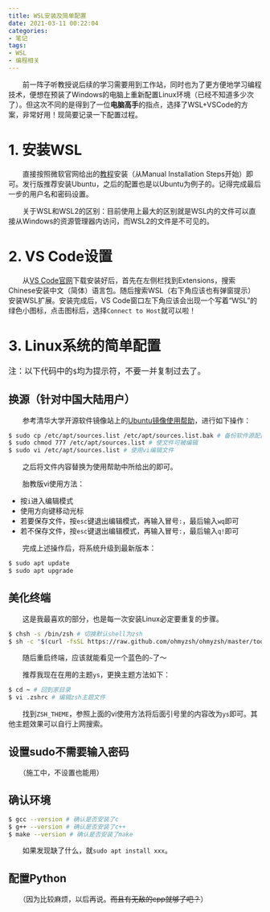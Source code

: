 ```yaml
---
title: WSL安装及简单配置
date: 2021-03-11 00:22:04
categories: 
- 笔记
tags:  
- WSL
- 编程相关
---
```


　　前一阵子听教授说后续的学习需要用到工作站，同时也为了更方便地学习编程技术，便想在预装了Windows的电脑上重新配置Linux环境（已经不知道多少次了）。但这次不同的是得到了一位**电脑高手**的指点，选择了WSL+VSCode的方案，非常好用！现简要记录一下配置过程。

<!--more-->

# 1. 安装WSL

　　直接按照微软官网给出的[教程](https://docs.microsoft.com/en-us/windows/wsl/install-win10#manual-installation-steps)安装（从Manual Installation Steps开始）即可。发行版推荐安装Ubuntu，之后的配置也是以Ubuntu为例子的。记得完成最后一步的用户名和密码设置。

　　关于WSL和WSL2的区别：目前使用上最大的区别就是WSL内的文件可以直接从Windows的资源管理器内访问，而WSL2的文件是不可见的。

# 2. VS Code设置

　　从[VS Code官网](https://code.visualstudio.com)下载安装好后，首先在左侧栏找到Extensions，搜索Chinese安装中文（简体）语言包。随后搜索WSL（右下角应该也有弹窗提示）安装WSL扩展。安装完成后，VS Code窗口左下角应该会出现一个写着“WSL”的绿色小图标，点击图标后，选择`Connect to Host`就可以啦！

# 3. Linux系统的简单配置

<font size = 3>注：以下代码中的`$`均为提示符，不要一并复制过去了。</font>

## 换源（针对中国大陆用户）

　　参考清华大学开源软件镜像站上的[Ubuntu镜像使用帮助](https://mirrors.tuna.tsinghua.edu.cn/help/ubuntu/)，进行如下操作：

```bash
$ sudo cp /etc/apt/sources.list /etc/apt/sources.list.bak # 备份软件源配置文件
$ sudo chmod 777 /etc/apt/sources.list # 使文件可被编辑
$ sudo vi /etc/apt/sources.list # 使用vi编辑文件
```

　　之后将文件内容替换为使用帮助中所给出的即可。

　　胎教版vi使用方法：

- 按`i`进入编辑模式
- 使用方向键移动光标
- 若要保存文件，按`esc`键退出编辑模式，再输入冒号`:`，最后输入`wq`即可
- 若不保存文件，按`esc`键退出编辑模式，再输入冒号`:`，最后输入`q!`即可

　　完成上述操作后，将系统升级到最新版本：

```bash
$ sudo apt update
$ sudo apt upgrade
```

## 美化终端

　　这是我最喜欢的部分，也是每一次安装Linux必定要重复的步骤。

```bash
$ chsh -s /bin/zsh # 切换默认shell为zsh
$ sh -c "$(curl -fsSL https://raw.github.com/ohmyzsh/ohmyzsh/master/tools/install.sh)" # 下载安装oh-my-zsh，这是官网给出的方式。
```

　　随后重启终端，应该就能看见一个蓝色的`~`了～

　　推荐我现在在用的主题`ys`，更换主题方法如下：

```bash
$ cd ~ # 回到家目录
$ vi .zshrc # 编辑zsh主题文件
```

　　找到`ZSH_THEME`，参照上面的vi使用方法将后面引号里的内容改为`ys`即可。其他主题效果可以自行上网搜索。

## 设置sudo不需要输入密码

　　（施工中，不设置也能用）

## 确认环境

```bash
$ gcc --version # 确认是否安装了c
$ g++ --version # 确认是否安装了c++
$ make --version # 确认是否安装了make
```

　　如果发现缺了什么，就`sudo apt install xxx`。

## 配置Python

　　（因为比较麻烦，以后再说。~~而且有无敌的cpp就够了吧？~~）








